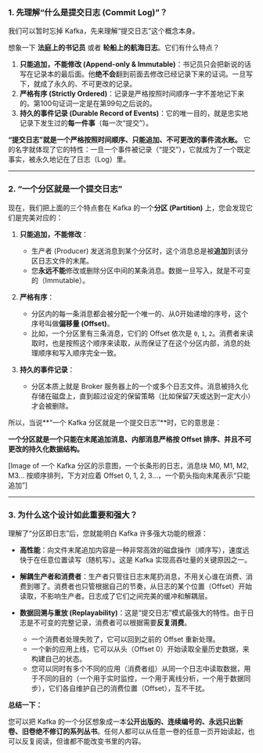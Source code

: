 

### 1. 先理解“什么是提交日志 (Commit Log)”？

我们可以暂时忘掉 Kafka，先来理解“提交日志”这个概念本身。

想象一下 **法庭上的书记员** 或者 **轮船上的航海日志**。它们有什么特点？

1.  **只能追加，不能修改 (Append-only & Immutable)**：书记员只会把新说的话写在记录本的最后面。他**绝不会**翻到前面去修改已经记录下来的证词。一旦写下，就成了永久的、不可更改的记录。
2.  **严格有序 (Strictly Ordered)**：记录是严格按照时间顺序一字不差地记下来的。第100句证词一定是在第99句之后说的。
3.  **持久的事件记录 (Durable Record of Events)**：它的唯一目的，就是忠实地记录下发生过的**每一件事**（每一次“提交”）。

**“提交日志”就是一个严格按照时间顺序、只能追加、不可更改的事件流水账。** 它的名字就体现了它的特性：一旦一个事件被记录（“提交”），它就成为了一个既定事实，被永久地记在了日志（Log）里。

---

### 2. “一个分区就是一个提交日志”

现在，我们把上面的三个特点套在 Kafka 的一个**分区 (Partition)** 上，您会发现它们是完美对应的：

1.  **只能追加，不能修改**：
    * 生产者 (Producer) 发送消息到某个分区时，这个消息总是被**追加**到该分区日志文件的末尾。
    * 您**永远不能**修改或删除分区中间的某条消息。数据一旦写入，就是不可变的（Immutable）。

2.  **严格有序**：
    * 分区内的每一条消息都会被分配一个唯一的、从0开始递增的序号，这个序号叫做**偏移量 (Offset)**。
    * 比如，一个分区里有三条消息，它们的 Offset 依次是 `0`, `1`, `2`。消费者来读取时，也是按照这个顺序来读取，从而保证了在这个分区内部，消息的处理顺序和写入顺序完全一致。

3.  **持久的事件记录**：
    * 分区本质上就是 Broker 服务器上的一个或多个日志文件。消息被持久化存储在磁盘上，直到超过设定的保留策略（比如保留7天或达到一定大小）才会被删除。

所以，当说**“一个 Kafka 分区就是一个提交日志”**时，它的意思是：

**一个分区就是一个只能在末尾追加消息、内部消息严格按 Offset 排序、并且不可更改的持久化数据结构。**

[Image of 一个 Kafka 分区的示意图，一个长条形的日志，消息块 M0, M1, M2, M3... 按顺序排列，下方对应着 Offset 0, 1, 2, 3...，一个箭头指向末尾表示“只能追加”]

---

### 3. 为什么这个设计如此重要和强大？

理解了“分区即日志”后，您就能明白 Kafka 许多强大功能的根源：

* **高性能**：向文件末尾追加内容是一种非常高效的磁盘操作（顺序写），速度远快于在任意位置读写（随机写）。这是 Kafka 实现高吞吐量的关键原因之一。

* **解耦生产者和消费者**：生产者只管往日志末尾扔消息，不用关心谁在消费、消费到哪了。消费者也只管根据自己的节奏，从日志的某个位置（Offset）开始读取，不影响生产者。日志成了它们之间完美的缓冲和解耦层。

* **数据回溯与重放 (Replayability)**：这是“提交日志”模式最强大的特性。由于日志是不可变的完整记录，消费者可以根据需要**反复消费**。
    * 一个消费者处理失败了，它可以回到之前的 Offset 重新处理。
    * 一个新的应用上线，它可以从头（Offset 0）开始读取全量历史数据，来构建自己的状态。
    * 您可以同时有多个不同的应用（消费者组）从同一个日志中读取数据，用于不同的目的（一个用于实时监控，一个用于离线分析，一个用于数据同步），它们各自维护自己的消费位置（Offset），互不干扰。

**总结一下：**

您可以把 Kafka 的一个分区想象成一本**公开出版的、连续编号的、永远只出新卷、旧卷绝不修订的系列丛书**。任何人都可以从任意一卷的任意一页开始读起，也可以反复阅读，但谁都不能改变书里的内容。
